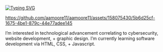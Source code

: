 [![Typing SVG](https://readme-typing-svg.demolab.com?font=Fira+Code&pause=1000&color=4E2C1E&random=false&width=435&lines=Hi%2C+I'm+Amya+%3C3)](https://git.io/typing-svg)


https://github.com/aamoore11/aamoore11/assets/158075430/5b6d25cf-1675-4be1-879c-44e77adee145

I’m interested in technological advancement correlating to cybersecurity, website development, + graphic design. I’m currently learning software development via HTML, CSS, + Javascript.

<!---
aamoore11/aamoore11 is a ✨ special ✨ repository because its `README.md` (this file) appears on your GitHub profile.
You can click the Preview link to take a look at your changes.
--->
